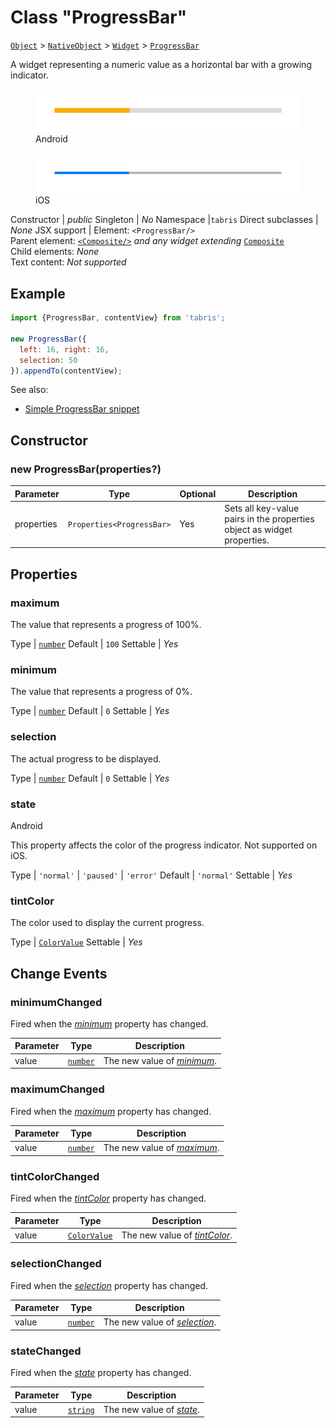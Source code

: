 ---
---
# Class "ProgressBar"

<span style="white-space:nowrap;">[`Object`](https://developer.mozilla.org/en-US/docs/Web/JavaScript/Reference/Global_Objects/Object)</span> > <span style="white-space:nowrap;">[`NativeObject`](NativeObject.md)</span> > <span style="white-space:nowrap;">[`Widget`](Widget.md)</span> > <span style="white-space:nowrap;">[`ProgressBar`](ProgressBar.md)</span>

A widget representing a numeric value as a horizontal bar with a growing indicator.


<div class="tabris-image"><figure><div><img srcset="img/android/ProgressBar.png 2x" src="img/android/ProgressBar.png" alt="ProgressBar on Android"/></div><figcaption>Android</figcaption></figure><figure><div><img srcset="img/ios/ProgressBar.png 2x" src="img/ios/ProgressBar.png" alt="ProgressBar on iOS"/></div><figcaption>iOS</figcaption></figure></div>

Constructor | *public*
Singleton | *No*
Namespace |`tabris`
Direct subclasses | *None*
JSX support | Element: `<ProgressBar/>`<br/>Parent element: [`<Composite/>`](Composite.md) *and any widget extending* <span style="white-space:nowrap;">[`Composite`](Composite.md)</span><br/>Child elements: *None*<br/>Text content: *Not supported*<br/>

## Example
```js
import {ProgressBar, contentView} from 'tabris';

new ProgressBar({
  left: 16, right: 16,
  selection: 50
}).appendTo(contentView);
```

See also:

- [Simple ProgressBar snippet](https://github.com/eclipsesource/tabris-js/tree/v3.0.0-beta2-dev.20190311+1537/snippets/progressbar.js)

## Constructor

### new ProgressBar(properties?)

Parameter|Type|Optional|Description
-|-|-|-
properties | <span style="white-space:nowrap;">`Properties<ProgressBar>`</span> | Yes | Sets all key-value pairs in the properties object as widget properties.

## Properties

### maximum


The value that represents a progress of 100%.

Type | <span style="white-space:nowrap;">[`number`](https://developer.mozilla.org/en-US/docs/Web/JavaScript/Data_structures#Number_type)</span>
Default | `100`
Settable | *Yes*




### minimum


The value that represents a progress of 0%.

Type | <span style="white-space:nowrap;">[`number`](https://developer.mozilla.org/en-US/docs/Web/JavaScript/Data_structures#Number_type)</span>
Default | `0`
Settable | *Yes*




### selection


The actual progress to be displayed.

Type | <span style="white-space:nowrap;">[`number`](https://developer.mozilla.org/en-US/docs/Web/JavaScript/Data_structures#Number_type)</span>
Default | `0`
Settable | *Yes*




### state
<p class="platforms"><span class='android-tag' title='supported on Android'>Android</span></p>

This property affects the color of the progress indicator. Not supported on iOS.

Type | `'normal'` \| `'paused'` \| `'error'`
Default | `'normal'`
Settable | *Yes*




### tintColor


The color used to display the current progress.

Type | <span style="white-space:nowrap;">[`ColorValue`](../types.md#colorvalue)</span>
Settable | *Yes*





## Change Events

### minimumChanged

Fired when the [*minimum*](#minimum) property has changed.

Parameter|Type|Description
-|-|-
value | <span style="white-space:nowrap;">[`number`](https://developer.mozilla.org/en-US/docs/Web/JavaScript/Data_structures#Number_type)</span> | The new value of [*minimum*](#minimum).

### maximumChanged

Fired when the [*maximum*](#maximum) property has changed.

Parameter|Type|Description
-|-|-
value | <span style="white-space:nowrap;">[`number`](https://developer.mozilla.org/en-US/docs/Web/JavaScript/Data_structures#Number_type)</span> | The new value of [*maximum*](#maximum).

### tintColorChanged

Fired when the [*tintColor*](#tintColor) property has changed.

Parameter|Type|Description
-|-|-
value | <span style="white-space:nowrap;">[`ColorValue`](../types.md#colorvalue)</span> | The new value of [*tintColor*](#tintColor).

### selectionChanged

Fired when the [*selection*](#selection) property has changed.

Parameter|Type|Description
-|-|-
value | <span style="white-space:nowrap;">[`number`](https://developer.mozilla.org/en-US/docs/Web/JavaScript/Data_structures#Number_type)</span> | The new value of [*selection*](#selection).

### stateChanged

Fired when the [*state*](#state) property has changed.

Parameter|Type|Description
-|-|-
value | <span style="white-space:nowrap;">[`string`](https://developer.mozilla.org/en-US/docs/Web/JavaScript/Data_structures#String_type)</span> | The new value of [*state*](#state).


